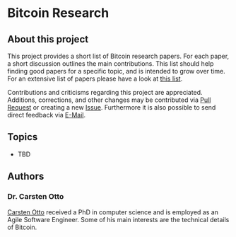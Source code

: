 # Bitcoin Research

## About this project
This project provides a short list of Bitcoin research papers. For each paper, a short discussion outlines the main contributions. This list should help finding good papers for a specific topic, and is intended to grow over time.
For an extensive list of papers please have a look at [this list](https://docs.google.com/spreadsheets/d/1VaWhbAj7hWNdiE73P-W-wrl5a0WNgzjofmZXe0Rh5sg/edit#gid=0).

Contributions and criticisms regarding this project are appreciated. Additions, corrections, and other changes may be contributed via [Pull Request](https://github.com/C-Otto/bitcoin-research/pulls) or creating a new [Issue](https://github.com/C-Otto-research/bitcoin/issues).
Furthermore it is also possible to send direct feedback via [E-Mail](mailto:bitcoin@c-otto.de).

## Topics
- TBD

## Authors
### Dr. Carsten Otto
[Carsten Otto](mailto:bitcoin@c-otto.de) received a PhD in computer science and is employed as an Agile Software Engineer.
Some of his main interests are the technical details of Bitcoin.
